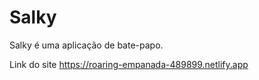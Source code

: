 # Salky
Salky é uma aplicação de bate-papo.

Link do site
https://roaring-empanada-489899.netlify.app
